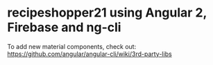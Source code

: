 # recipeshopper21 using Angular 2, Firebase and ng-cli

To add new material components, check out: https://github.com/angular/angular-cli/wiki/3rd-party-libs

